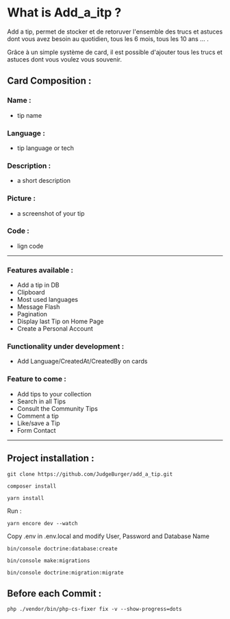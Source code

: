 # What is Add_a_itp ?

Add a tip, permet de stocker et de retoruver l'ensemble des trucs et astuces dont vous avez besoin au quotidien, tous les 6 mois, tous les 10 ans ... . <br>

Grâce à un simple système de card, il est possible d'ajouter tous les trucs et astuces dont vous voulez vous souvenir.

## Card Composition :

### Name :

* tip name

### Language :

* tip language or tech

### Description :

* a short description

### Picture :

* a screenshot of your tip

### Code :

* lign code

---------------------------------------------------------------------------------------------------------------------------------------------------------

### Features available :

* Add a tip in DB
* Clipboard
* Most used languages
* Message Flash
* Pagination
* Display last Tip on Home Page
* Create a Personal Account


### Functionality under development :

* Add Language/CreatedAt/CreatedBy on cards

### Feature to come :

* Add tips to your collection
* Search in all Tips
* Consult the Community Tips
* Comment a tip
* Like/save a Tip
* Form Contact

---------------------------------------------------------------------------------------------------------------------------------------------------------

## Project installation :

```
git clone https://github.com/JudgeBurger/add_a_tip.git
```

```
composer install
```

```
yarn install
```

Run :
```
yarn encore dev --watch
```

Copy .env in .env.local and modify User, Password and Database Name

```
bin/console doctrine:database:create
```

```
bin/console make:migrations
```

```
bin/console doctrine:migration:migrate
```

## Before each Commit :

```
php ./vendor/bin/php-cs-fixer fix -v --show-progress=dots
```
